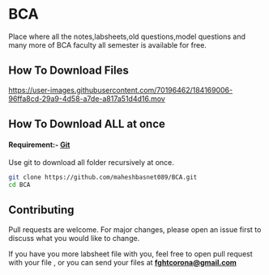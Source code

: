# BCA 
Place where all the notes,labsheets,old questions,model questions and many more of BCA faculty all semester is available for free. 

## How To Download Files


https://user-images.githubusercontent.com/70196462/184169006-96ffa8cd-29a9-4d58-a7de-a817a51d4d16.mov


## How To Download ALL at once 
#### Requirement:- [Git](https://git-scm.com/downloads)

Use  git to download all folder recursively at once.

```bash
git clone https://github.com/maheshbasnet089/BCA.git
cd BCA

```

## Contributing
Pull requests are welcome. For major changes, please open an issue first to discuss what you would like to change.

If you have you more labsheet file with you, feel free to open pull request with your file , or you can send your files at **fghtcorona@gmail.com**

